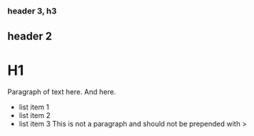 ### header 3, h3

## header 2

# H1

Paragraph of text here. And here.

- list item 1
- list item 2
- list item 3
This is not a paragraph and should not be prepended with >
